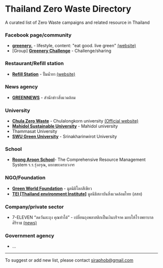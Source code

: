 # Thailand Zero Waste Directory
A curated list of Zero Waste campaigns and related resource in Thailand

### Facebook page/community
-  __[greenery.](https://www.facebook.com/pg/greeneryorg)__ - lifestyle, content: "eat good. live green" [(website)](https://www.greenery.org)
- [Group] __[Greenery Challenge](https://www.facebook.com/groups/GreeneryChallenge)__ - Challenge/sharing

### Restaurant/Refill station
-  __[Refill Station](https://www.facebook.com/refillstationbkk)__ - ปั้มน้ำยา  [(website)](https://www.refillstationbkk.com)

### News agency
- __[GREENNEWS](https://greennews.agency)__ - สำนักข่าวสิ่งแวดล้อม

### University
- __[Chula Zero Waste](https://www.facebook.com/chulazerowaste)__ - Chulalongkorn university [(Official website)](http://www.chulazerowaste.chula.ac.th)
- __[Mahidol Sustainable University](https://www.mahidol.ac.th/sustainable/)__ - Mahidol university
- Thammasat University
- __[SWU Green University](https://green.swu.ac.th)__ - Srinakharinwirot University

### School
- __[Roong Aroon School](https://www.roong-aroon.ac.th/?p=6341)__- The Comprehensive Resource Management System ร.ร.รุ่งอรุณ, แยกขยะครบวงจร

### NGO/Foundation
- __[Green World Foundation](https://greenworld.or.th)__ - มูลนิธิโลกสีเขียว
- __[TEI [Thailand environment Institute]](http://www.tei.or.th/)__ มูลนิธิสถาบันสิ่งแวดล้อมไทย (สสท) 

### Company/private sector
- 7-ELEVEN “ลดวันละถุง คุณทำได้” - เปลี่ยนถุงพลาสติกเป็นเงินบริจาค มอบให้โรงพยาบาลศิริราช [(news)](https://thestandard.co/7-eleven-campaign-reduce-plastic-bag/)

### Government agency
- ...

---
To suggest or add new list, please contact siraphob@gmail.com
